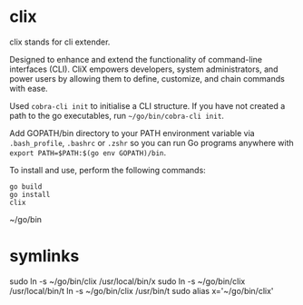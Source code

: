 # clix
clix stands for cli extender.

Designed to enhance and extend the functionality of command-line interfaces (CLI). CliX empowers developers, system administrators, and power users by allowing them to define, 
customize, and chain commands with ease.

Used `cobra-cli init` to initialise a CLI structure. If you have not created a path to the go executables, run `~/go/bin/cobra-cli init`.

Add GOPATH/bin directory to your PATH environment variable via `.bash_profile`, `.bashrc` or `.zshr` so you can run Go programs anywhere with `export PATH=$PATH:$(go env GOPATH)/bin`.

To install and use, perform the following commands:
```
go build
go install
clix
```

~/go/bin


# symlinks

sudo ln -s ~/go/bin/clix /usr/local/bin/x
sudo ln -s ~/go/bin/clix /usr/local/bin/t
ln -s ~/go/bin/clix /usr/bin/t
sudo alias x='~/go/bin/clix'